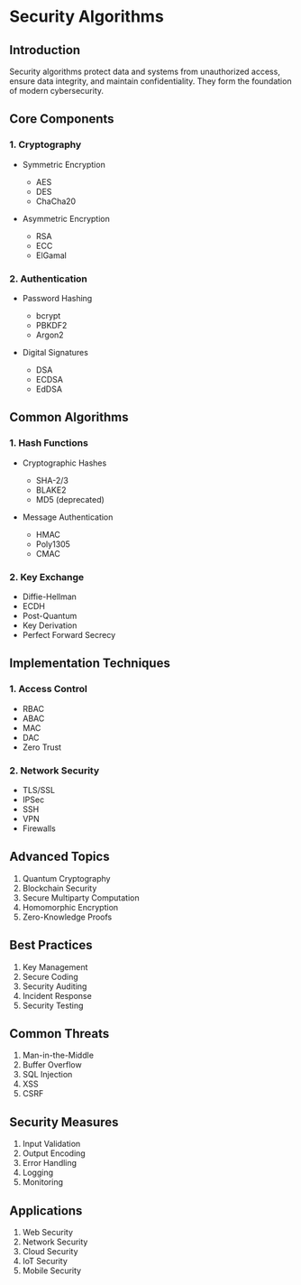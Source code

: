 # Security Algorithms

## Introduction
Security algorithms protect data and systems from unauthorized access, ensure data integrity, and maintain confidentiality. They form the foundation of modern cybersecurity.

## Core Components

### 1. Cryptography
- Symmetric Encryption
  - AES
  - DES
  - ChaCha20
  
- Asymmetric Encryption
  - RSA
  - ECC
  - ElGamal

### 2. Authentication
- Password Hashing
  - bcrypt
  - PBKDF2
  - Argon2
  
- Digital Signatures
  - DSA
  - ECDSA
  - EdDSA

## Common Algorithms

### 1. Hash Functions
- Cryptographic Hashes
  - SHA-2/3
  - BLAKE2
  - MD5 (deprecated)
  
- Message Authentication
  - HMAC
  - Poly1305
  - CMAC

### 2. Key Exchange
- Diffie-Hellman
- ECDH
- Post-Quantum
- Key Derivation
- Perfect Forward Secrecy

## Implementation Techniques

### 1. Access Control
- RBAC
- ABAC
- MAC
- DAC
- Zero Trust

### 2. Network Security
- TLS/SSL
- IPSec
- SSH
- VPN
- Firewalls

## Advanced Topics
1. Quantum Cryptography
2. Blockchain Security
3. Secure Multiparty Computation
4. Homomorphic Encryption
5. Zero-Knowledge Proofs

## Best Practices
1. Key Management
2. Secure Coding
3. Security Auditing
4. Incident Response
5. Security Testing

## Common Threats
1. Man-in-the-Middle
2. Buffer Overflow
3. SQL Injection
4. XSS
5. CSRF

## Security Measures
1. Input Validation
2. Output Encoding
3. Error Handling
4. Logging
5. Monitoring

## Applications
1. Web Security
2. Network Security
3. Cloud Security
4. IoT Security
5. Mobile Security
